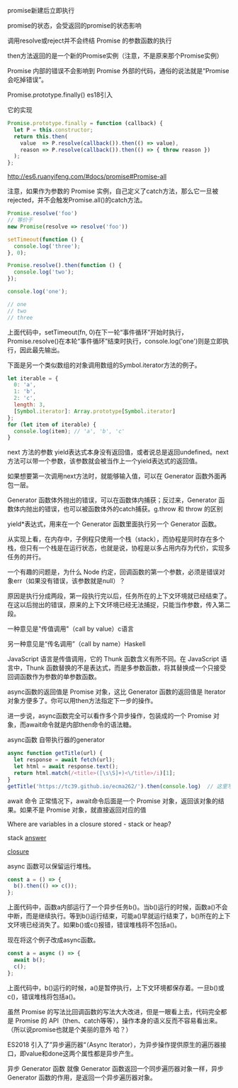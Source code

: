 promise新建后立即执行

promise的状态，会受返回的promise的状态影响

调用resolve或reject并不会终结 Promise 的参数函数的执行

then方法返回的是一个新的Promise实例（注意，不是原来那个Promise实例）

Promise 内部的错误不会影响到 Promise 外部的代码，通俗的说法就是“Promise 会吃掉错误”。

Promise.prototype.finally() es18引入

它的实现
```js
Promise.prototype.finally = function (callback) {
  let P = this.constructor;
  return this.then(
    value  => P.resolve(callback()).then(() => value),
    reason => P.resolve(callback()).then(() => { throw reason })
  );
};
```



http://es6.ruanyifeng.com/#docs/promise#Promise-all


注意，如果作为参数的 Promise 实例，自己定义了catch方法，那么它一旦被rejected，并不会触发Promise.all()的catch方法。


```js
Promise.resolve('foo')
// 等价于
new Promise(resolve => resolve('foo'))
```



```js
setTimeout(function () {
  console.log('three');
}, 0);

Promise.resolve().then(function () {
  console.log('two');
});

console.log('one');

// one
// two
// three
```

上面代码中，setTimeout(fn, 0)在下一轮“事件循环”开始时执行，Promise.resolve()在本轮“事件循环”结束时执行，console.log('one')则是立即执行，因此最先输出。


下面是另一个类似数组的对象调用数组的Symbol.iterator方法的例子。

```js
let iterable = {
  0: 'a',
  1: 'b',
  2: 'c',
  length: 3,
  [Symbol.iterator]: Array.prototype[Symbol.iterator]
};
for (let item of iterable) {
  console.log(item); // 'a', 'b', 'c'
}
```



next 方法的参数
yield表达式本身没有返回值，或者说总是返回undefined。next方法可以带一个参数，该参数就会被当作上一个yield表达式的返回值。


如果想要第一次调用next方法时，就能够输入值，可以在 Generator 函数外面再包一层。


Generator 函数体外抛出的错误，可以在函数体内捕获；反过来，Generator 函数体内抛出的错误，也可以被函数体外的catch捕获。g.throw 和 throw 的区别


yield*表达式，用来在一个 Generator 函数里面执行另一个 Generator 函数。


从实现上看，在内存中，子例程只使用一个栈（stack），而协程是同时存在多个栈，但只有一个栈是在运行状态，也就是说，协程是以多占用内存为代价，实现多任务的并行。



一个有趣的问题是，为什么 Node 约定，回调函数的第一个参数，必须是错误对象err（如果没有错误，该参数就是null）？

原因是执行分成两段，第一段执行完以后，任务所在的上下文环境就已经结束了。在这以后抛出的错误，原来的上下文环境已经无法捕捉，只能当作参数，传入第二段。



一种意见是"传值调用"（call by value）c语言

另一种意见是“传名调用”（call by name）Haskell


JavaScript 语言是传值调用，它的 Thunk 函数含义有所不同。在 JavaScript 语言中，Thunk 函数替换的不是表达式，而是多参数函数，将其替换成一个只接受回调函数作为参数的单参数函数。



async函数的返回值是 Promise 对象，这比 Generator 函数的返回值是 Iterator 对象方便多了。你可以用then方法指定下一步的操作。

进一步说，async函数完全可以看作多个异步操作，包装成的一个 Promise 对象，而await命令就是内部then命令的语法糖。


async函数 自带执行器的generator


```js
async function getTitle(url) {
  let response = await fetch(url);
  let html = await response.text();
  return html.match(/<title>([\s\S]+)<\/title>/i)[1];
}
getTitle('https://tc39.github.io/ecma262/').then(console.log)  // 这里写的足够骚气，可以的 老铁
```



await 命令
正常情况下，await命令后面是一个 Promise 对象，返回该对象的结果。如果不是 Promise 对象，就直接返回对应的值


Where are variables in a closure stored - stack or heap?

stack [answer](https://stackoverflow.com/questions/29225834/where-are-variables-in-a-closure-stored-stack-or-heap)

[closure](https://stackoverflow.com/questions/111102/how-do-javascript-closures-work?rq=1)



async 函数可以保留运行堆栈。

```js
const a = () => {
  b().then(() => c());
};
```

上面代码中，函数a内部运行了一个异步任务b()。当b()运行的时候，函数a()不会中断，而是继续执行。等到b()运行结束，可能a()早就运行结束了，b()所在的上下文环境已经消失了。如果b()或c()报错，错误堆栈将不包括a()。

现在将这个例子改成async函数。

```js
const a = async () => {
  await b();
  c();
};
```

上面代码中，b()运行的时候，a()是暂停执行，上下文环境都保存着。一旦b()或c()，错误堆栈将包括a()。


虽然 Promise 的写法比回调函数的写法大大改进，但是一眼看上去，代码完全都是 Promise 的 API（then、catch等等），操作本身的语义反而不容易看出来。 （所以说promise也就是个美丽的意外 哈？）


ES2018 引入了”异步遍历器“（Async Iterator），为异步操作提供原生的遍历器接口，即value和done这两个属性都是异步产生。


异步 Generator 函数 就像 Generator 函数返回一个同步遍历器对象一样，异步 Generator 函数的作用，是返回一个异步遍历器对象。
